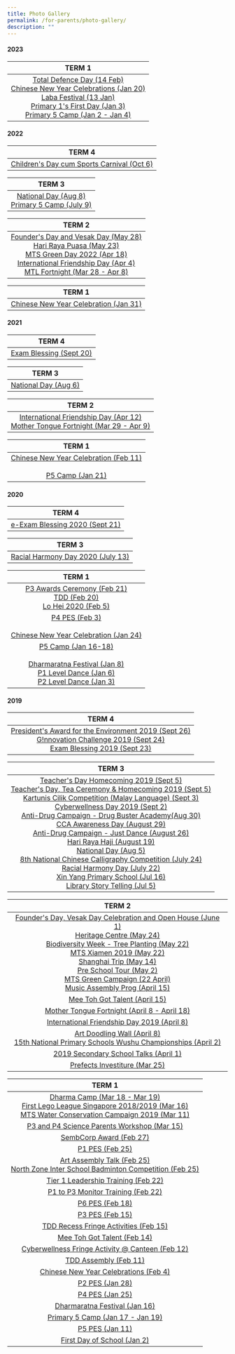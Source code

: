```yaml
---
title: Photo Gallery
permalink: /for-parents/photo-gallery/
description: ""
---
```

#### 2023

| TERM 1 	|
|:---:	|
|[Total Defence Day (14 Feb)](https://www.smugmug.com/gallery/n-hRhctN)<br>[Chinese New Year Celebrations (Jan 20)](https://www.smugmug.com/gallery/n-9rF5vm)<br>[Laba Festival (13 Jan)](https://www.smugmug.com/gallery/n-bK8wdH)<br>[Primary 1's First Day (Jan 3)](https://www.smugmug.com/gallery/n-QvP5X7)<br>[Primary 5 Camp (Jan 2 - Jan 4)](https://www.smugmug.com/gallery/n-wN4Fvr) 	|

#### 2022

| TERM 4 	|
|:---:	|
|[Children's Day cum Sports Carnival (Oct 6)](https://www.smugmug.com/gallery/n-PqM2sq) 	|

| TERM 3 	|
|:---:	|
| [National Day (Aug 8)](https://www.smugmug.com/gallery/n-55WK3q)<br> [Primary 5 Camp (July 9)](https://www.smugmug.com/gallery/n-dSGvp7)	|

| TERM 2 	|
|:---:	|
| [Founder's Day and Vesak Day (May 28)](https://www.smugmug.com/gallery/n-Nh7Mgc)<br>[Hari Raya Puasa (May 23)](https://www.smugmug.com/gallery/n-2Bgssk)<br>[MTS Green Day 2022 (Apr 18)](https://www.smugmug.com/gallery/n-PJvztG)<br>[International Friendship Day (Apr 4)](https://www.smugmug.com/gallery/n-6KMDWh)<br>[MTL Fortnight (Mar 28 - Apr 8)](https://www.smugmug.com/gallery/n-xqtLzn) 	|

| TERM 1 	|
|:---:	|
| [Chinese New Year Celebration (Jan 31)](https://www.smugmug.com/gallery/n-nm7zpH) 	|

#### 2021

| TERM 4 	|
|:---:	|
| [Exam Blessing (Sept 20)](https://www.smugmug.com/gallery/n-SVJsMx) 	|

| TERM 3 	|
|:---:	|
| [National Day (Aug 6)](https://www.smugmug.com/gallery/n-xNHVfp) 	|

| TERM 2 	|
|:---:	|
| [International Friendship Day  (Apr 12)](https://www.smugmug.com/gallery/n-gXMJWR)<br>[Mother Tongue Fortnight (Mar 29 - Apr 9)](https://www.smugmug.com/gallery/n-cSHqQ7) 	|

| TERM 1 	|
|:---:	|
| [Chinese New Year Celebration (Feb 11)](https://www.smugmug.com/gallery/n-txWC3d)<br><br>[P5 Camp (Jan 21)](https://www.smugmug.com/gallery/n-MkcHPg) 	|

#### 2020

| TERM 4 	|
|:---:	|
| [e-Exam Blessing 2020 (Sept 21)](https://www.smugmug.com/gallery/n-vMDXJC) 	|

| TERM 3 	|
|:---:	|
| [Racial Harmony Day 2020 (July 13)](https://www.smugmug.com/gallery/n-3qcLkq) 	|

| TERM 1 	|
|:---:	|
| [P3 Awards Ceremony (Feb 21)](https://www.smugmug.com/gallery/n-S54dsX)<br>[TDD (Feb 20)](https://www.smugmug.com/gallery/n-VbDDb3)<br>[Lo Hei 2020 (Feb 5)](https://www.smugmug.com/gallery/n-fzgKms) 	|
| [P4 PES (Feb 3)](https://www.smugmug.com/gallery/n-btbTJ3)<br><br>[Chinese New Year Celebration (Jan 24)](https://www.smugmug.com/gallery/n-RJBGMH) 	|
| [P5 Camp (Jan 16-18)](https://www.smugmug.com/gallery/n-M5L4mV)<br><br>[Dharmaratna Festival (Jan 8)](https://www.smugmug.com/gallery/n-3GH6Qd)<br>[P1 Level Dance (Jan 6)](https://www.smugmug.com/gallery/n-fJnJ2f)<br>[P2 Level Dance (Jan 3)](https://www.smugmug.com/gallery/n-3GHP4h) 	|

#### 2019

| TERM 4 	|
|:---:	|
| [President's Award for the Environment 2019 (Sept 26)](https://www.smugmug.com/gallery/n-gzsmwH/)<br>[G!nnovation Challenge 2019 (Sept 24)](https://www.smugmug.com/gallery/n-bTZ9mb)<br>[Exam Blessing 2019 (Sept 23)](https://www.smugmug.com/gallery/n-smx2Qc) 	|

| TERM 3 	|
|:---:	|
| [Teacher's Day Homecoming 2019 (Sept 5)](https://www.smugmug.com/gallery/n-x59LhH/)<br>[Teacher's Day, Tea Ceremony &amp; Homecoming 2019 (Sept 5)](https://www.smugmug.com/gallery/n-KQ9PJZ)<br>[Kartunis Cilik Competition (Malay Language) (Sept 3)](https://www.smugmug.com/gallery/n-7w57q2)<br>[Cyberwellness Day 2019 (Sept 2)](https://www.smugmug.com/gallery/n-MLFVTM/)<br>[Anti-Drug Campaign - Drug Buster Academy(Aug 30)](https://www.smugmug.com/gallery/n-xQ9pkW/)<br>[CCA Awareness Day (August 29)](https://www.smugmug.com/gallery/n-XcmVWp)<br> [Anti-Drug Campaign - Just Dance (August 26)](https://www.smugmug.com/gallery/n-VG93Nw/)<br>[Hari Raya Haji (August 19)](https://www.smugmug.com/gallery/n-WNgs8G)<br>[National Day (Aug 5)](https://www.smugmug.com/gallery/n-DS29q4/)<br>[8th National Chinese Calligraphy Competition (July 24)](https://www.smugmug.com/gallery/n-6rSxFc/)<br>[Racial Harmony Day (July 22)](https://www.smugmug.com/gallery/n-JFx6JF)<br>[Xin Yang Primary School (Jul 16)](https://www.smugmug.com/gallery/n-F5LMKK/)<br>[Library Story Telling (Jul 5)](https://www.smugmug.com/gallery/n-BTcjPz/) 	|

| TERM 2 	|
|:---:	|
| [Founder's Day, Vesak Day Celebration and Open House (June 1)](https://www.smugmug.com/gallery/n-mvBjrH/)<br>[Heritage Centre (May 24)](https://www.smugmug.com/gallery/n-bvRKtw/)<br>[Biodiversity Week - Tree Planting (May 22)](https://www.smugmug.com/gallery/n-FnJQ9q)<br>[MTS Xiamen 2019 (May 22)](https://www.smugmug.com/gallery/n-Nhfgn3/)<br>[Shanghai Trip (May 14)](https://www.smugmug.com/gallery/n-xxFTfw)<br>[Pre School Tour (May 2)](https://www.smugmug.com/gallery/n-3vRzP4)<br>[MTS Green Campaign (22 April)](https://www.smugmug.com/gallery/n-KbtMXw)<br>[Music Assembly Prog (April 15)](https://www.smugmug.com/gallery/n-jCWWqb) 	|
| [Mee Toh Got Talent (April 15)](https://www.smugmug.com/gallery/n-MbXsBd) 	|
| [Mother Tongue Fortnight (April 8 - April 18)](https://www.smugmug.com/gallery/n-rFv5t4) 	|
| [International Friendship Day 2019 (April 8)](https://www.smugmug.com/gallery/n-mpg8rG) 	|
| [Art Doodling Wall (April 8)](https://www.smugmug.com/gallery/n-42H5B8)<br>[15th National Primary Schools Wushu Championships (April 2)](https://www.smugmug.com/gallery/n-vxHHgB) 	|
| [2019 Secondary School Talks (April 1)](https://www.smugmug.com/gallery/n-GvWbCX) 	|
| [Prefects Investiture (Mar 25)](https://www.smugmug.com/gallery/n-t6DdKd) 	|

| TERM 1 	|
|:---:	|
| [Dharma Camp (Mar 18 - Mar 19)](https://www.smugmug.com/gallery/n-S5FXn4)<br>[First Lego League Singapore 2018/2019 (Mar 16)](https://www.smugmug.com/gallery/n-QHLWG4)<br>[MTS Water Conservation Campaign 2019 (Mar 11)](https://www.smugmug.com/gallery/n-DZbTLZ) 	|
| [P3 and P4 Science Parents Workshop (Mar 15)](https://www.smugmug.com/gallery/n-Fv53G2) 	|
| [SembCorp Award (Feb 27)](https://www.smugmug.com/gallery/n-3Kpk56) 	|
| [P1 PES (Feb 25)](https://www.smugmug.com/gallery/n-7Rwx45) 	|
| [Art Assembly Talk (Feb 25)](https://www.smugmug.com/gallery/n-72mRJK)<br>[North Zone Inter School Badminton Competition (Feb 25)](https://www.smugmug.com/gallery/n-G3HLPt) 	|
| [Tier 1 Leadership Training (Feb 22)](https://www.smugmug.com/gallery/n-n4bwHq) 	|
| [P1 to P3 Monitor Training (Feb 22)](https://meetohschool.smugmug.com/2019/P1-to-P3-Monitor-TrainingFeb-22) 	|
| [P6 PES (Feb 18)](https://www.smugmug.com/gallery/n-nD4cVk) 	|
| [P3 PES (Feb 15)](https://www.smugmug.com/gallery/n-hC939K) 	|
| [TDD Recess Fringe Activities (Feb 15)](https://www.smugmug.com/gallery/n-bZKSfN) 	|
| [Mee Toh Got Talent (Feb 14)](https://www.smugmug.com/gallery/n-tKWnxK) 	|
| [Cyberwellness Fringe Activity @ Canteen (Feb 12)](https://www.smugmug.com/gallery/n-Ms5J2V) 	|
| [TDD Assembly (Feb 11)](https://www.smugmug.com/gallery/n-JnSvs7) 	|
| [Chinese New Year Celebrations (Feb 4)](https://www.smugmug.com/gallery/n-djxZDx) 	|
| [P2 PES (Jan 28)](https://www.smugmug.com/gallery/n-9ntQw8) 	|
| [P4 PES (Jan 25)](https://www.smugmug.com/gallery/n-kB8zxD) 	|
| [Dharmaratna Festival (Jan 16)](https://www.smugmug.com/gallery/n-qrkVJS/) 	|
| [Primary 5 Camp (Jan 17 - Jan 19)](https://www.smugmug.com/gallery/n-3kTMGD) 	|
| [P5 PES (Jan 11)](https://www.smugmug.com/gallery/n-NKrPV6)	|
| [First Day of School (Jan 2)](https://www.smugmug.com/gallery/n-fDjPtQ) 	|
